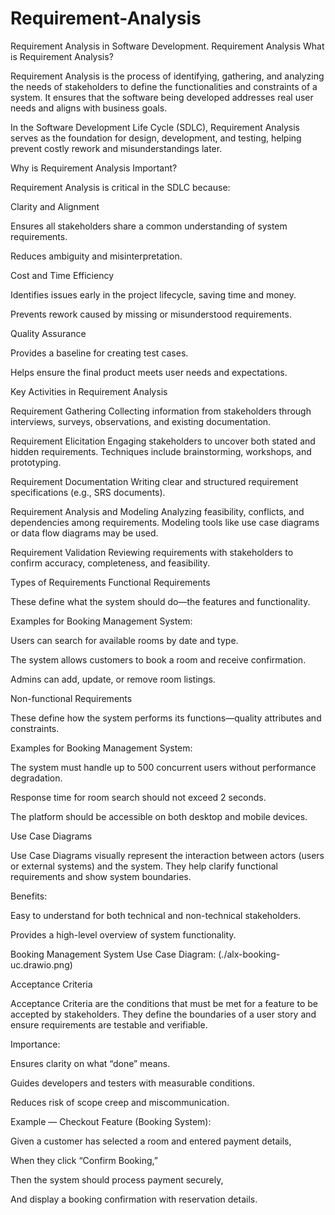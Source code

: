 # Requirement-Analysis
Requirement Analysis in Software Development.
Requirement Analysis
What is Requirement Analysis?

Requirement Analysis is the process of identifying, gathering, and analyzing the needs of stakeholders to define the functionalities and constraints of a system. It ensures that the software being developed addresses real user needs and aligns with business goals.

In the Software Development Life Cycle (SDLC), Requirement Analysis serves as the foundation for design, development, and testing, helping prevent costly rework and misunderstandings later.

Why is Requirement Analysis Important?

Requirement Analysis is critical in the SDLC because:

Clarity and Alignment

Ensures all stakeholders share a common understanding of system requirements.

Reduces ambiguity and misinterpretation.

Cost and Time Efficiency

Identifies issues early in the project lifecycle, saving time and money.

Prevents rework caused by missing or misunderstood requirements.

Quality Assurance

Provides a baseline for creating test cases.

Helps ensure the final product meets user needs and expectations.

Key Activities in Requirement Analysis

Requirement Gathering
Collecting information from stakeholders through interviews, surveys, observations, and existing documentation.

Requirement Elicitation
Engaging stakeholders to uncover both stated and hidden requirements. Techniques include brainstorming, workshops, and prototyping.

Requirement Documentation
Writing clear and structured requirement specifications (e.g., SRS documents).

Requirement Analysis and Modeling
Analyzing feasibility, conflicts, and dependencies among requirements. Modeling tools like use case diagrams or data flow diagrams may be used.

Requirement Validation
Reviewing requirements with stakeholders to confirm accuracy, completeness, and feasibility.

Types of Requirements
Functional Requirements

These define what the system should do—the features and functionality.

Examples for Booking Management System:

Users can search for available rooms by date and type.

The system allows customers to book a room and receive confirmation.

Admins can add, update, or remove room listings.

Non-functional Requirements

These define how the system performs its functions—quality attributes and constraints.

Examples for Booking Management System:

The system must handle up to 500 concurrent users without performance degradation.

Response time for room search should not exceed 2 seconds.

The platform should be accessible on both desktop and mobile devices.

Use Case Diagrams

Use Case Diagrams visually represent the interaction between actors (users or external systems) and the system. They help clarify functional requirements and show system boundaries.

Benefits:

Easy to understand for both technical and non-technical stakeholders.

Provides a high-level overview of system functionality.

Booking Management System Use Case Diagram:
(./alx-booking-uc.drawio.png)


Acceptance Criteria

Acceptance Criteria are the conditions that must be met for a feature to be accepted by stakeholders. They define the boundaries of a user story and ensure requirements are testable and verifiable.

Importance:

Ensures clarity on what “done” means.

Guides developers and testers with measurable conditions.

Reduces risk of scope creep and miscommunication.

Example — Checkout Feature (Booking System):

Given a customer has selected a room and entered payment details,

When they click “Confirm Booking,”

Then the system should process payment securely,

And display a booking confirmation with reservation details.


